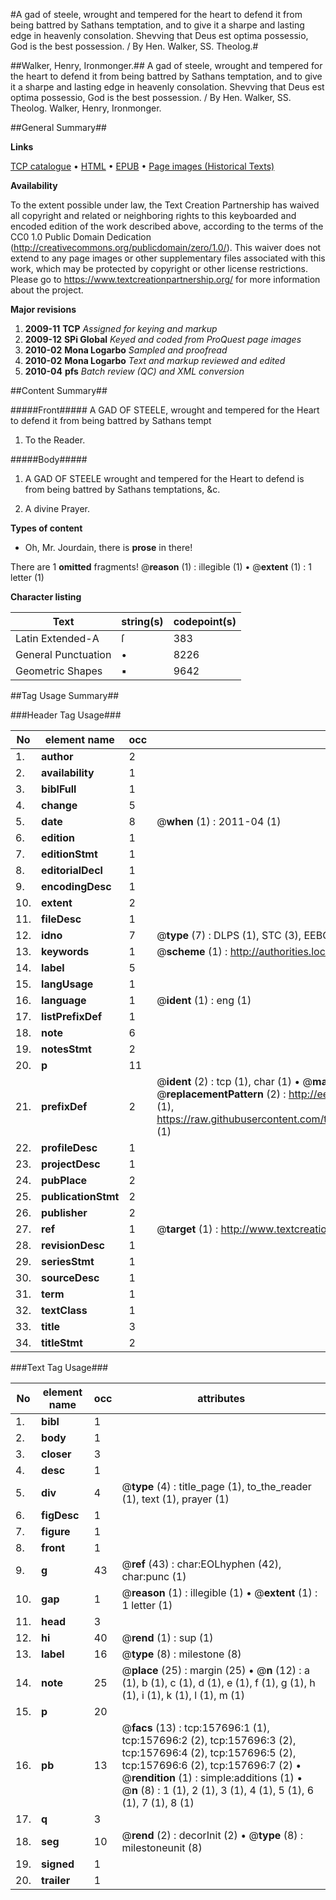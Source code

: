 #A gad of steele, wrought and tempered for the heart to defend it from being battred by Sathans temptation, and to give it a sharpe and lasting edge in heavenly consolation. Shevving that Deus est optima possessio, God is the best possession. / By Hen. Walker, SS. Theolog.#

##Walker, Henry, Ironmonger.##
A gad of steele, wrought and tempered for the heart to defend it from being battred by Sathans temptation, and to give it a sharpe and lasting edge in heavenly consolation. Shevving that Deus est optima possessio, God is the best possession. / By Hen. Walker, SS. Theolog.
Walker, Henry, Ironmonger.

##General Summary##

**Links**

[TCP catalogue](http://www.ota.ox.ac.uk/tcp/)  • 
[HTML](http://tei.it.ox.ac.uk/tcp/Texts-HTML/free/A96/A96988.html)  • 
[EPUB](http://tei.it.ox.ac.uk/tcp/Texts-EPUB/free/A96/A96988.epub) • 
[Page images (Historical Texts)](https://historicaltexts.jisc.ac.uk/eebo-99859806e)

**Availability**

To the extent possible under law, the Text Creation Partnership has waived all copyright and related or neighboring rights to this keyboarded and encoded edition of the work described above, according to the terms of the CC0 1.0 Public Domain Dedication (http://creativecommons.org/publicdomain/zero/1.0/). This waiver does not extend to any page images or other supplementary files associated with this work, which may be protected by copyright or other license restrictions. Please go to https://www.textcreationpartnership.org/ for more information about the project.

**Major revisions**

1. __2009-11__ __TCP__ *Assigned for keying and markup*
1. __2009-12__ __SPi Global__ *Keyed and coded from ProQuest page images*
1. __2010-02__ __Mona Logarbo__ *Sampled and proofread*
1. __2010-02__ __Mona Logarbo__ *Text and markup reviewed and edited*
1. __2010-04__ __pfs__ *Batch review (QC) and XML conversion*

##Content Summary##

#####Front#####
A GAD OF STEELE, wrought and tempered for the Heart to defend it from being battred by Sathans tempt
1. To the Reader.

#####Body#####

1. A GAD OF STEELE wrought and tempered for the Heart to defend is from being battred by Sathans temptations, &c.

1. A divine Prayer.

**Types of content**

  * Oh, Mr. Jourdain, there is **prose** in there!

There are 1 **omitted** fragments! 
 @__reason__ (1) : illegible (1)  •  @__extent__ (1) : 1 letter (1)

**Character listing**


|Text|string(s)|codepoint(s)|
|---|---|---|
|Latin Extended-A|ſ|383|
|General Punctuation|•|8226|
|Geometric Shapes|▪|9642|

##Tag Usage Summary##

###Header Tag Usage###

|No|element name|occ|attributes|
|---|---|---|---|
|1.|__author__|2||
|2.|__availability__|1||
|3.|__biblFull__|1||
|4.|__change__|5||
|5.|__date__|8| @__when__ (1) : 2011-04 (1)|
|6.|__edition__|1||
|7.|__editionStmt__|1||
|8.|__editorialDecl__|1||
|9.|__encodingDesc__|1||
|10.|__extent__|2||
|11.|__fileDesc__|1||
|12.|__idno__|7| @__type__ (7) : DLPS (1), STC (3), EEBO-CITATION (1), PROQUEST (1), VID (1)|
|13.|__keywords__|1| @__scheme__ (1) : http://authorities.loc.gov/ (1)|
|14.|__label__|5||
|15.|__langUsage__|1||
|16.|__language__|1| @__ident__ (1) : eng (1)|
|17.|__listPrefixDef__|1||
|18.|__note__|6||
|19.|__notesStmt__|2||
|20.|__p__|11||
|21.|__prefixDef__|2| @__ident__ (2) : tcp (1), char (1)  •  @__matchPattern__ (2) : ([0-9\-]+):([0-9IVX]+) (1), (.+) (1)  •  @__replacementPattern__ (2) : http://eebo.chadwyck.com/downloadtiff?vid=$1&page=$2 (1), https://raw.githubusercontent.com/textcreationpartnership/Texts/master/tcpchars.xml#$1 (1)|
|22.|__profileDesc__|1||
|23.|__projectDesc__|1||
|24.|__pubPlace__|2||
|25.|__publicationStmt__|2||
|26.|__publisher__|2||
|27.|__ref__|1| @__target__ (1) : http://www.textcreationpartnership.org/docs/. (1)|
|28.|__revisionDesc__|1||
|29.|__seriesStmt__|1||
|30.|__sourceDesc__|1||
|31.|__term__|1||
|32.|__textClass__|1||
|33.|__title__|3||
|34.|__titleStmt__|2||


###Text Tag Usage###

|No|element name|occ|attributes|
|---|---|---|---|
|1.|__bibl__|1||
|2.|__body__|1||
|3.|__closer__|3||
|4.|__desc__|1||
|5.|__div__|4| @__type__ (4) : title_page (1), to_the_reader (1), text (1), prayer (1)|
|6.|__figDesc__|1||
|7.|__figure__|1||
|8.|__front__|1||
|9.|__g__|43| @__ref__ (43) : char:EOLhyphen (42), char:punc (1)|
|10.|__gap__|1| @__reason__ (1) : illegible (1)  •  @__extent__ (1) : 1 letter (1)|
|11.|__head__|3||
|12.|__hi__|40| @__rend__ (1) : sup (1)|
|13.|__label__|16| @__type__ (8) : milestone (8)|
|14.|__note__|25| @__place__ (25) : margin (25)  •  @__n__ (12) : a (1), b (1), c (1), d (1), e (1), f (1), g (1), h (1), i (1), k (1), l (1), m (1)|
|15.|__p__|20||
|16.|__pb__|13| @__facs__ (13) : tcp:157696:1 (1), tcp:157696:2 (2), tcp:157696:3 (2), tcp:157696:4 (2), tcp:157696:5 (2), tcp:157696:6 (2), tcp:157696:7 (2)  •  @__rendition__ (1) : simple:additions (1)  •  @__n__ (8) : 1 (1), 2 (1), 3 (1), 4 (1), 5 (1), 6 (1), 7 (1), 8 (1)|
|17.|__q__|3||
|18.|__seg__|10| @__rend__ (2) : decorInit (2)  •  @__type__ (8) : milestoneunit (8)|
|19.|__signed__|1||
|20.|__trailer__|1||
